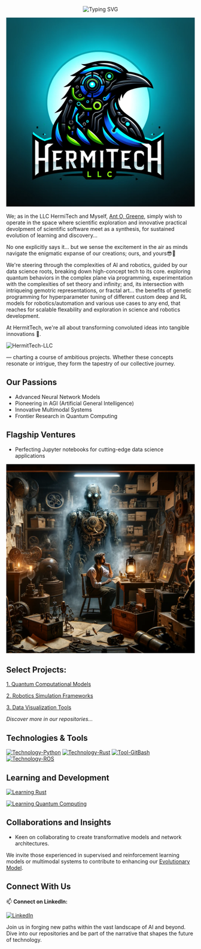 <p align="center">
  <img src="https://readme-typing-svg.demolab.com?font=Georgia&size=28&duration=2000&pause=500&color=00FF00&background=00000000&width=435&height=100&multiline=true&lines=Welcome+to+HermiTech-LLC's;Hub+of+Technological+Exploration!&textShadow=2px+2px+2px+#000000" alt="Typing SVG" />
</p>

<p align="center">
  <img src="https://github.com/HermiTech-LLC/.github/blob/main/HTLLC.PNG" alt="HermitTech Innovations">
</p>

We; as in the LLC HermiTech and Myself, [Ant O, Greene,](https://github.com/LoQiseaking69) simply wish to operate in the space where scientific exploration and innovative practical devolpment of scientific software meet as a synthesis, for sustained evolution of learning and discovery... 

No one explicitly says it... but we sense the excitement in the air as minds navigate the enigmatic expanse of our creations; ours, and yours😎🤝

We're steering through the complexities of AI and robotics, guided by our data science roots, breaking down high-concept tech to its core. exploring quantum behaviors in the complex plane via programming, experimentation with the complexities of set theory and infinity; and, its intersection with intriqueing gemotric representations, or fractal art... the benefits of genetic programming for hyperparameter tuning of different custom deep and RL models for robotics/automation and various use cases to any end, that reaches for  scalable flexability and exploration in science and robotics development.

At HermitTech, we're all about transforming convoluted ideas into tangible innovations 🚀.

<p align="left"> <img src="https://komarev.com/ghpvc/?username=HermitTech-LLC&label=Visitors&color=blueviolet&style=flat-square" alt="HermitTech-LLC" /> </p>
— charting a course of ambitious projects. Whether these concepts resonate or intrigue, they form the tapestry of our collective journey.

## Our Passions
- Advanced Neural Network Models
- Pioneering in AGI (Artificial General Intelligence)
- Innovative Multimodal Systems
- Frontier Research in Quantum Computing

## Flagship Ventures
- Perfecting Jupyter notebooks for cutting-edge data science applications

<p align="center">
  <img src="https://github.com/LoQiseaking69/SM2/blob/main/Sm2.png" alt="Seph's BIOME - HermitTech">
</p>


## Select Projects:
[1. Quantum Computational Models](https://github.com/HermiTech-LLC/QSys-Design)

[2. Robotics Simulation Frameworks](https://github.com/HermiTech-LLC/SephsBIOME)

[3. Data Visualization Tools](https://github.com/HermiTech-LLC/QHO)

*Discover more in our repositories...*

## Technologies & Tools

[![Technology-Python](https://img.shields.io/badge/Technology-Python-green?style=for-the-badge&logo=python)](https://www.python.org)
[![Technology-Rust](https://img.shields.io/badge/Technology-Rust-blue?style=for-the-badge&logo=rust)](https://www.rust-lang.org)
[![Tool-GitBash](https://img.shields.io/badge/Tool-GitBash-black?style=for-the-badge&logo=git)](https://gitforwindows.org/)
[![Technology-ROS](https://img.shields.io/badge/Technology-ROS-red?style=for-the-badge&logo=ros)](https://www.ros.org/)
<!-- More badges as per your tech stack -->

## Learning and Development
[![Learning Rust](https://img.shields.io/badge/Learning-Rust-orange?style=for-the-badge&logo=rust)](https://www.rust-lang.org/learn)

[![Learning Quantum Computing](https://img.shields.io/badge/Learning-QuantumComputing-purple?style=for-the-badge&logo=quantum)](https://github.com/Qiskit)

<!-- More badges for learning goals -->

## Collaborations and Insights 
- Keen on collaborating to create transformative models and network architectures.

We invite those experienced in supervised and reinforcement learning models or multimodal systems to contribute to enhancing our [Evolutionary Model](https://github.com/HermiTech-LLC/SephsBIOME/tree/master/src/Sephs_GA).


## Connect With Us
📫 **Connect on LinkedIn:**

[![LinkedIn](https://img.shields.io/badge/LinkedIn-HermiTech%20LLC-blue?style=for-the-badge&logo=linkedin)](https://github.com/HermiTech-LLC/.github/blob/main/IMG_7664.jpeg)

Join us in forging new paths within the vast landscape of AI and beyond. Dive into our repositories and be part of the narrative that shapes the future of technology.

